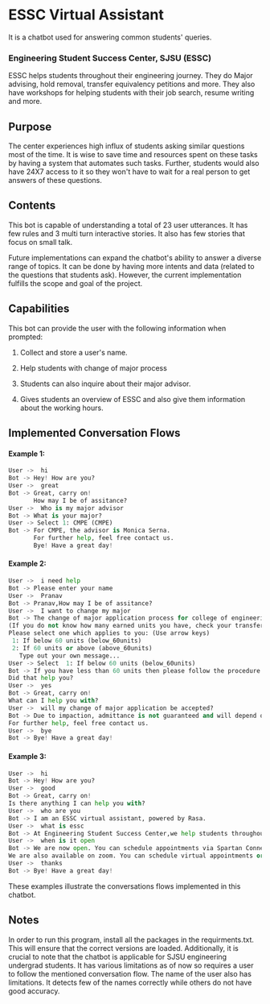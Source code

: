# ESSC Virtual Assistant
It is a chatbot used for answering common students' queries.
### Engineering Student Success Center, SJSU (ESSC)
ESSC helps students throughout their engineering journey. They do Major advising, hold removal, transfer equivalency petitions and more. They also have workshops for helping students with their job search, resume writing and more.

## Purpose

The center experiences high influx of students asking similar questions most of the time.
It is wise to save time and resources spent on these tasks by having a system that automates such tasks.
Further, students would also have 24X7 access to it so they won't have to wait for a real person to get answers of these  questions.



## Contents

This bot is capable of understanding a total of 23 user utterances.
It has few rules and 3 multi turn interactive stories. It also has few stories that focus on small talk.

Future implementations can expand the chatbot's ability to answer a diverse range of topics. It can be done by having more intents and data (related to the questions that students ask). 
However, the current implementation fulfills the scope and goal of the project.

## Capabilities
This bot can provide the user with the following information when prompted:

1. Collect and store a user's name.

2. Help students with change of major process

3. Students can also inquire about their major advisor.

4. Gives students an overview of ESSC and also give them information about the working hours.

## Implemented Conversation Flows
#### Example 1:
```python
User ->  hi
Bot -> Hey! How are you?
User ->  great
Bot -> Great, carry on!
       How may I be of assitance?
User ->  Who is my major advisor
Bot -> What is your major? 
User -> Select 1: CMPE (CMPE)
Bot -> For CMPE, the advisor is Monica Serna.
       For further help, feel free contact us.
       Bye! Have a great day!
```

#### Example 2:
```python
User ->  i need help
Bot -> Please enter your name
User ->  Pranav
Bot -> Pranav,How may I be of assitance?
User ->  I want to change my major
Bot -> The change of major application process for college of engineering depends on the number of earned units you have
(If you do not know how many earned units you have, check your transfer credit report).
Please select one which applies to you: (Use arrow keys)
 1: If below 60 units (below_60units)
 2: If 60 units or above (above_60units)
   Type out your own message...
User -> Select  1: If below 60 units (below_60units)
Bot -> If you have less than 60 units then please follow the procedure mentioned on this link- https://www.sjsu.edu/essc/coe-undergraduate-advising/change-major/below-sixty-earned-units.php
Did that help you?
User ->  yes
Bot -> Great, carry on!
What can I help you with?
User ->  will my change of major application be accepted?
Bot -> Due to impaction, admittance is not guaranteed and will depend on the capacity of the major. Strive for the highest GPA possible in the prerequisite courses necessary to apply for the major. Also, you are allowed to apply twice for a major.
For further help, feel free contact us.
User ->  bye
Bot -> Bye! Have a great day!
```


#### Example 3:
```python
User ->  hi
Bot -> Hey! How are you?
User ->  good
Bot -> Great, carry on!
Is there anything I can help you with?
User ->  who are you
Bot -> I am an ESSC virtual assistant, powered by Rasa.
User ->  what is essc
Bot -> At Engineering Student Success Center,we help students throughout their engineering journey.We do Major advising, hold removal, transfer equivalency petitions and more.We also have workshops for helping students with their job search,resume writing and more.
User ->  when is it open
Bot -> We are now open. You can schedule appointments via Spartan Connect or you can come to our drop-in hours which is from 11:00am to 12:00pm and 1:00pm to 2:00pm.
We are also available on zoom. You can schedule virtual appointments or you can come to our virtual drop-in hours. Please find the virtual drop-in timings here.
User ->  thanks
Bot -> Bye! Have a great day!
```
These examples illustrate the  conversations flows implemented in this chatbot.
## Notes
In order to run this program, install all the packages in the requirments.txt. This will ensure that the correct versions are loaded. Additionally, it is crucial to note that the chatbot is applicable for SJSU engineering undergrad students. It has various limitations as of now so requires a user to follow the mentioned conversation flow. The name of the user also has limitations. It detects few of the names correctly while others do not have good accuracy.